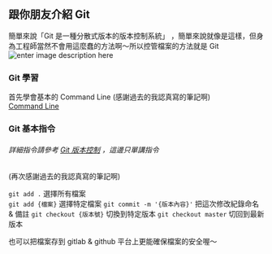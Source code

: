 ## 跟你朋友介紹 Git
簡單來說「Git 是一種分散式版本的版本控制系統」 ，簡單來說就像是這樣，但身為工程師當然不會用這麼蠢的方法啊～所以控管檔案的方法就是 Git
![enter image description here](https://www.liamjaydesigns.com/wp-content/uploads/2017/03/final_final_psd.png)

### Git 學習
首先學會基本的 Command Line (感謝過去的我認真寫的筆記啊)   
[Command Line](https://lidemy-notes-oack7426.coderbridge.io/2020/06/14/Command-Line-teach/)

### Git 基本指令
###### 詳細指令請參考  [Git 版本控制](https://lidemy-notes-oack7426.coderbridge.io/2020/06/16/Git-teach/) ，這邊只單講指令 
(再次感謝過去的我認真寫的筆記啊) 


`git add .` 選擇所有檔案  
`git add {檔案}`  選擇特定檔案
`git commit -m '{版本內容}'` 把這次修改紀錄命名 & 備註
`git checkout {版本號}` 切換到特定版本
`git checkout master` 切回到最新版本

也可以把檔案存到 gitlab & github 平台上更能確保檔案的安全喔～